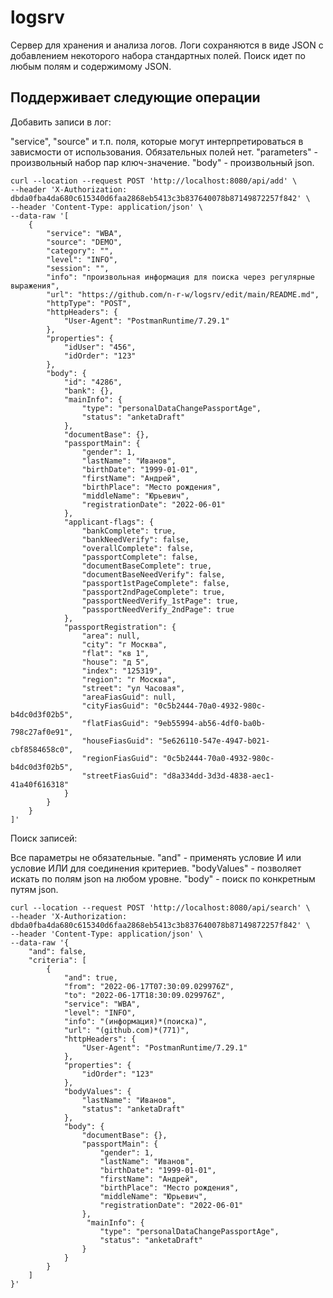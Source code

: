 # logsrv
Сервер для хранения и анализа логов. Логи сохраняются в виде JSON с добавлением некоторого набора стандартных полей. Поиск идет по любым полям и содержимому JSON.

## Поддерживает следующие операции

Добавить записи в лог:

"service", "source" и т.п. поля, которые могут интерпретироваться в зависмости от использования. Обязательных полей нет.
"parameters" - произвольный набор пар ключ-значение.
"body" - произвольный json.

    curl --location --request POST 'http://localhost:8080/api/add' \
    --header 'X-Authorization: dbda0fba4da680c615340d6faa2868eb5413c3b837640078b87149872257f842' \
    --header 'Content-Type: application/json' \
    --data-raw '[
        {
            "service": "WBA",
            "source": "DEMO",
            "category": "",
            "level": "INFO",
            "session": "",
            "info": "произвольная информация для поиска через регулярные выражения",
            "url": "https://github.com/n-r-w/logsrv/edit/main/README.md",
            "httpType": "POST",
            "httpHeaders": {
                "User-Agent": "PostmanRuntime/7.29.1"            
            },
            "properties": {
                "idUser": "456",            
                "idOrder": "123"
            },
            "body": {
                "id": "4286",
                "bank": {},
                "mainInfo": {
                    "type": "personalDataChangePassportAge",
                    "status": "anketaDraft"
                },
                "documentBase": {},
                "passportMain": {
                    "gender": 1,
                    "lastName": "Иванов",
                    "birthDate": "1999-01-01",
                    "firstName": "Андрей",
                    "birthPlace": "Место рождения",
                    "middleName": "Юрьевич",
                    "registrationDate": "2022-06-01"
                },
                "applicant-flags": {
                    "bankComplete": true,
                    "bankNeedVerify": false,
                    "overallComplete": false,
                    "passportComplete": false,
                    "documentBaseComplete": true,
                    "documentBaseNeedVerify": false,
                    "passport1stPageComplete": false,
                    "passport2ndPageComplete": true,
                    "passportNeedVerify_1stPage": true,
                    "passportNeedVerify_2ndPage": true
                },
                "passportRegistration": {
                    "area": null,
                    "city": "г Москва",
                    "flat": "кв 1",
                    "house": "д 5",
                    "index": "125319",
                    "region": "г Москва",
                    "street": "ул Часовая",
                    "areaFiasGuid": null,
                    "cityFiasGuid": "0c5b2444-70a0-4932-980c-b4dc0d3f02b5",
                    "flatFiasGuid": "9eb55994-ab56-4df0-ba0b-798c27af0e91",
                    "houseFiasGuid": "5e626110-547e-4947-b021-cbf8584658c0",
                    "regionFiasGuid": "0c5b2444-70a0-4932-980c-b4dc0d3f02b5",
                    "streetFiasGuid": "d8a334dd-3d3d-4838-aec1-41a40f616318"
                }
            }
        }
    ]'

Поиск записей:

Все параметры не обязательные.
"and" - применять условие И или условие ИЛИ для соединения критериев.
"bodyValues" - позволяет искать по полям json на любом уровне. 
"body" - поиск по конкретным путям json.

    curl --location --request POST 'http://localhost:8080/api/search' \
    --header 'X-Authorization: dbda0fba4da680c615340d6faa2868eb5413c3b837640078b87149872257f842' \
    --header 'Content-Type: application/json' \
    --data-raw '{
        "and": false,
        "criteria": [
            {
                "and": true,
                "from": "2022-06-17T07:30:09.029976Z",
                "to": "2022-06-17T18:30:09.029976Z",
                "service": "WBA",
                "level": "INFO",
                "info": "(информация)*(поиска)",
                "url": "(github.com)*(771)",
                "httpHeaders": {
                    "User-Agent": "PostmanRuntime/7.29.1"
                },
                "properties": {
                    "idOrder": "123"
                },
                "bodyValues": {
                    "lastName": "Иванов",
                    "status": "anketaDraft"
                },
                "body": {               
                    "documentBase": {},
                    "passportMain": {
                        "gender": 1,
                        "lastName": "Иванов",
                        "birthDate": "1999-01-01",
                        "firstName": "Андрей",
                        "birthPlace": "Место рождения",
                        "middleName": "Юрьевич",
                        "registrationDate": "2022-06-01"
                    },
                     "mainInfo": {
                        "type": "personalDataChangePassportAge",
                        "status": "anketaDraft"
                    }
                }
            }
        ]
    }'
 
